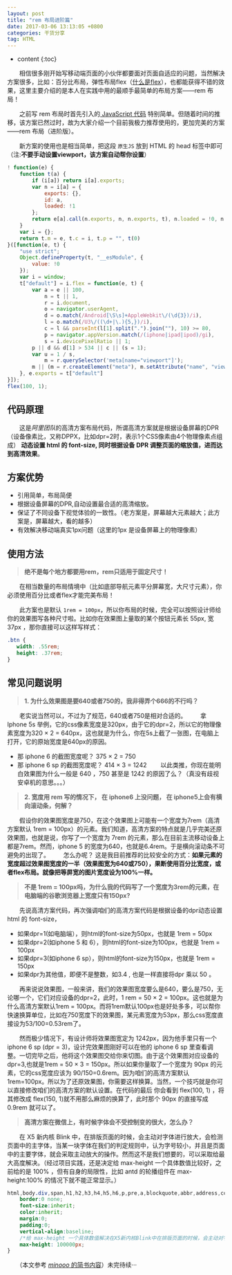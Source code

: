 ```yaml
---
layout: post
title: "rem 布局进阶篇"
date: 2017-03-06 13:13:05 +0800
categories: 干货分享
tag: HTML
---
```


* content
{:toc}

　　相信很多刚开始写移动端页面的小伙伴都要面对页面自适应的问题，当然解决方案很多，比如：百分比布局，弹性布局flex（[什么是flex](http://doubleray.win/2017/01/15/css-flex/)），也都能获得不错的效果，这里主要介绍的是本人在实践中用的最顺手最简单的布局方案——rem 布局！

　　之前写 rem 布局时首先引入的[ JavaScript 代码](http://doubleray.win/2017/02/02/js-common/#1-rem-布局处理根字体) 特别简单。但随着时间的推移，该方案已然过时，故为大家介绍一个目前我极力推荐使用的，更加完美的方案——rem 布局（进阶版）。<!-- more -->

　　新方案的使用也是相当简单，把这段 `原生JS` 放到 HTML 的 head 标签中即可（注:**不要手动设置viewport，该方案自动帮你设置**）

```js
! function(e) {
    function t(a) {
        if (i[a]) return i[a].exports;
        var n = i[a] = {
            exports: {},
            id: a,
            loaded: !1
        };
        return e[a].call(n.exports, n, n.exports, t), n.loaded = !0, n.exports
    }
    var i = {};
    return t.m = e, t.c = i, t.p = "", t(0)
}([function(e, t) {
    "use strict";
    Object.defineProperty(t, "__esModule", {
        value: !0
    });
    var i = window;
    t["default"] = i.flex = function(e, t) {
        var a = e || 100,
            n = t || 1,
            r = i.document,
            o = navigator.userAgent,
            d = o.match(/Android[\S\s]+AppleWebkit\/(\d{3})/i),
            l = o.match(/U3\/((\d+|\.){5,})/i),
            c = l && parseInt(l[1].split(".").join(""), 10) >= 80,
            p = navigator.appVersion.match(/(iphone|ipad|ipod)/gi),
            s = i.devicePixelRatio || 1;
        p || d && d[1] > 534 || c || (s = 1);
        var u = 1 / s,
            m = r.querySelector('meta[name="viewport"]');
        m || (m = r.createElement("meta"), m.setAttribute("name", "viewport"), r.head.appendChild(m)), m.setAttribute("content", "width=device-width,user-scalable=no,initial-scale=" + u + ",maximum-scale=" + u + ",minimum-scale=" + u), r.documentElement.style.fontSize = a / 2 * s * n + "px"
    }, e.exports = t["default"]
}]);
flex(100, 1);
```

## 代码原理

　　这是*阿里团队*的高清方案布局代码，所谓高清方案就是根据设备屏幕的DPR（设备像素比，又称DPPX，比如dpr=2时，表示1个CSS像素由4个物理像素点组成） **动态设置 html 的 font-size, 同时根据设备 DPR 调整页面的缩放值，进而达到高清效果**。

## 方案优势

- 引用简单，布局简便
- 根据设备屏幕的DPR,自动设置最合适的高清缩放。
- 保证了不同设备下视觉体验的一致性。（老方案是，屏幕越大元素越大；此方案是，屏幕越大，看的越多）
- 有效解决移动端真实1px问题（这里的1px 是设备屏幕上的物理像素）

## 使用方法

> **绝不是每个地方都要用rem，rem只适用于固定尺寸！**

　　在相当数量的布局情境中（比如底部导航元素平分屏幕宽，大尺寸元素），你必须使用百分比或者flex才能完美布局！

　　此方案也是默认 `1rem = 100px`，所以你布局的时候，完全可以按照设计师给你的效果图写各种尺寸啦。比如你在效果图上量取的某个按钮元素长 55px, 宽37px ，那你直接可以这样写样式：

```css
.btn {
   width: .55rem;
   height: .37rem;
}
```

## 常见问题说明

> **1. 为什么效果图是要640或者750的，我非得弄个666的不行吗？**

　　老实说当然可以，不过为了规范，640或者750是相对合适的。
　　拿Iphone 5s 举例，它的css像素宽度是320px，由于它的dpr=2，所以它的物理像素宽度为320 × 2 = 640px，这也就是为什么，你在5s上截了一张图，在电脑上打开，它的原始宽度是640px的原因。
- 那 iphone 6 的截图宽度呢？ 375 × 2 = 750
- 那 iphone 6 sp 的截图宽度呢？ 414 × 3 = 1242
　　以此类推，你现在能明白效果图为什么一般是 640 ，750 甚至是 1242 的原因了么？（真没有歧视安卓机的意思。。。）

> **2. 宽度用 rem 写的情况下， 在 iphone6 上没问题， 在 iphone5上会有横向滚动条，何解？**

　　假设你的效果图宽度是750，在这个效果图上可能有一个宽度为7rem（高清方案默认 1rem = 100px）的元素。我们知道，高清方案的特点就是几乎完美还原效果图，也就是说，你写了一个宽度为 7rem 的元素，那么在目前主流移动设备上都是7rem。然而，iphone 5 的宽度为640，也就是6.4rem。于是横向滚动条不可避免的出现了。
　　怎么办呢？ 这是我目前推荐的比较安全的方式：**如果元素的宽度超过效果图宽度的一半（效果图宽为640或750），果断使用百分比宽度，或者flex布局。就像把等屏宽的图片宽度设为100%一样。**

> **不是 1rem = 100px吗，为什么我的代码写了一个宽度为3rem的元素，在电脑端的谷歌浏览器上宽度只有150px?**

　　先说高清方案代码，再次强调咱们的高清方案代码是根据设备的dpr动态设置html 的 font-size，
- 如果dpr=1(如电脑端），则html的font-size为50px，也就是 1rem = 50px
- 如果dpr=2(如iphone 5 和 6），则html的font-size为100px，也就是 1rem = 100px
- 如果dpr=3(如iphone 6 sp），则html的font-size为150px，也就是 1rem = 150px
- 如果dpr为其他值，即便不是整数，如3.4 , 也是一样直接将dpr 乘以 50 。

　　再来说说效果图，一般来讲，我们的效果图宽度要么是640，要么是750，无论哪一个，它们对应设备的dpr=2，此时，1 rem = 50 × 2 = 100px。这也就是为什么高清方案默认1rem = 100px。而将1rem默认100px也是好处多多，可以帮你快速换算单位，比如在750宽度下的效果图，某元素宽度为53px，那么css宽度直接设为53/100=0.53rem了。

　　然而极少情况下，有设计师将效果图宽定为 1242px，因为他手里只有一个 iphone 6 sp (dpr = 3)，设计完效果图刚好可以在他的 iphone 6 sp 里查看调整。一切完毕之后，他将这个效果图交给你来切图。由于这个效果图对应设备的 dpr=3,也就是1rem = 50 × 3 = 150px。所以如果你量取了一个宽度为 90px 的元素，它的css宽度应该为 90/150=0.6rem。因为咱们的高清方案默认 1rem=100px。所以为了还原效果图，你需要这样换算。当然，一个技巧就是你可以直接修改咱们的高清方案的默认设置。在代码的最后 你会看到 flex(100, 1) ，将其修改成 flex(150, 1)就不用那么麻烦的换算了，此时那个 90px 的直接写成 0.9rem 就可以了。

> **高清方案在微信上，有时候字体会不受控制变的很大，怎么办？**

　　在 X5 新内核 Blink 中，在排版页面的时候，会主动对字体进行放大，会检测页面中的主字体，当某一块字体在我们的判定规则中，认为字号较小，并且是页面中的主要字体，就会采取主动放大的操作。然而这不是我们想要的，可以采取给最大高度解决。（经过项目实践，还是决定给 max-height 一个具体数值比较好，之前给的是 100% ，但有自身的局限性，比如 antd 的轮播组件在 max-height:100% 的情况下就不能正常显示。）

```css
html,body.div,span,h1,h2,h3,h4,h5,h6,p,pre,a,blockquote,abbr,address,code,del,em,img,q,small,strong,sub,sup,var,b,i,dl,dt,dd,ul,ol,li,fieldset,form,label,legend,table,caption,tbody,tfoot,thead,tr,td,th{
    border:0 none;
    font-size:inherit;
    color:inherit;
    margin:0;
    padding:0;
    vertical-align:baseline;
    /*给 max-height 一个具体数值解决在X5新内核Blink中在排版页面的时候，会主动对字体进行放大的问题*/
    max-height: 100000px;
}
```

　　（本文参考 [_minooo_ 的简书内容](http://www.jianshu.com/p/985d26b40199)）未完待续···